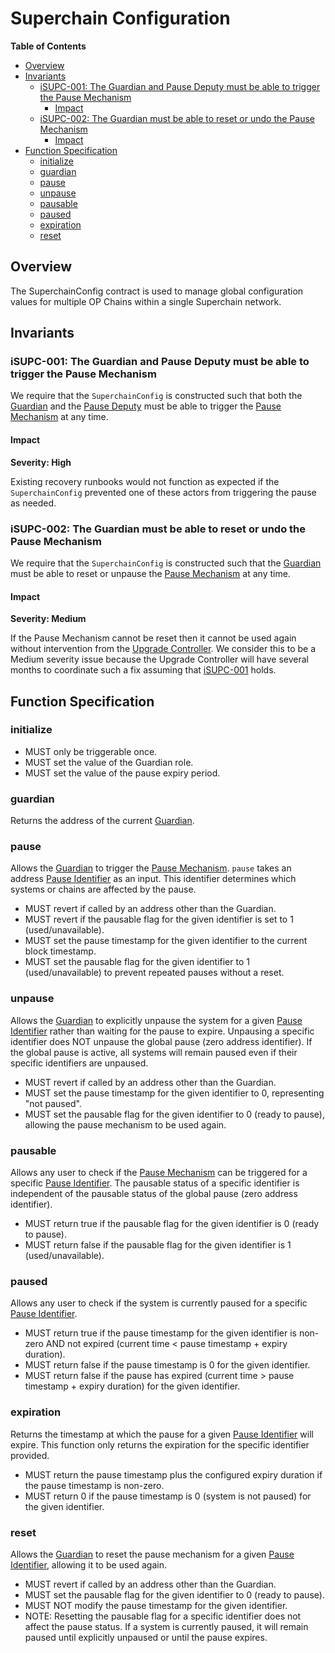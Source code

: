 # Superchain Configuration

<!-- START doctoc generated TOC please keep comment here to allow auto update -->
<!-- DON'T EDIT THIS SECTION, INSTEAD RE-RUN doctoc TO UPDATE -->
**Table of Contents**

- [Overview](#overview)
- [Invariants](#invariants)
  - [iSUPC-001: The Guardian and Pause Deputy must be able to trigger the Pause Mechanism](#isupc-001-the-guardian-and-pause-deputy-must-be-able-to-trigger-the-pause-mechanism)
    - [Impact](#impact)
  - [iSUPC-002: The Guardian must be able to reset or undo the Pause Mechanism](#isupc-002-the-guardian-must-be-able-to-reset-or-undo-the-pause-mechanism)
    - [Impact](#impact-1)
- [Function Specification](#function-specification)
  - [initialize](#initialize)
  - [guardian](#guardian)
  - [pause](#pause)
  - [unpause](#unpause)
  - [pausable](#pausable)
  - [paused](#paused)
  - [expiration](#expiration)
  - [reset](#reset)

<!-- END doctoc generated TOC please keep comment here to allow auto update -->

## Overview

The SuperchainConfig contract is used to manage global configuration values for multiple OP Chains
within a single Superchain network.

## Invariants

### iSUPC-001: The Guardian and Pause Deputy must be able to trigger the Pause Mechanism

We require that the `SuperchainConfig` is constructed such that both the
[Guardian](./stage-1.md#guardian) and the [Pause Deputy](./stage-1.md#pause-deputy) must be able to
trigger the [Pause Mechanism](./stage-1.md#pause-mechanism) at any time.

#### Impact

**Severity: High**

Existing recovery runbooks would not function as expected if the `SuperchainConfig` prevented one
of these actors from triggering the pause as needed.

### iSUPC-002: The Guardian must be able to reset or undo the Pause Mechanism

We require that the `SuperchainConfig` is constructed such that the
[Guardian](./stage-1.md#guardian) must be able to reset or unpause the
[Pause Mechanism](./stage-1.md#pause-mechanism) at any time.

#### Impact

**Severity: Medium**

If the Pause Mechanism cannot be reset then it cannot be used again without intervention from the
[Upgrade Controller](./stage-1.md#upgrade-controller). We consider this to be a Medium severity
issue because the Upgrade Controller will have several months to coordinate such a fix assuming
that [iSUPC-001][iSUPC-001] holds.

## Function Specification

### initialize

- MUST only be triggerable once.
- MUST set the value of the Guardian role.
- MUST set the value of the pause expiry period.

### guardian

Returns the address of the current [Guardian](./stage-1.md#guardian).

### pause

Allows the [Guardian](./stage-1.md#guardian) to trigger the
[Pause Mechanism](./stage-1.md#pause-mechanism). `pause` takes an address
[Pause Identifier](./stage-1.md#pause-identifier) as an input. This identifier determines which
systems or chains are affected by the pause.

- MUST revert if called by an address other than the Guardian.
- MUST revert if the pausable flag for the given identifier is set to 1 (used/unavailable).
- MUST set the pause timestamp for the given identifier to the current block timestamp.
- MUST set the pausable flag for the given identifier to 1 (used/unavailable) to prevent repeated
  pauses without a reset.

### unpause

Allows the [Guardian](./stage-1.md#guardian) to explicitly unpause the system for a given
[Pause Identifier](./stage-1.md#pause-identifier) rather than waiting for the pause to expire.
Unpausing a specific identifier does NOT unpause the global pause (zero address identifier). If the
global pause is active, all systems will remain paused even if their specific identifiers are
unpaused.

- MUST revert if called by an address other than the Guardian.
- MUST set the pause timestamp for the given identifier to 0, representing "not paused".
- MUST set the pausable flag for the given identifier to 0 (ready to pause), allowing the pause
  mechanism to be used again.

### pausable

Allows any user to check if the [Pause Mechanism](./stage-1.md#pause-mechanism) can be triggered
for a specific [Pause Identifier](./stage-1.md#pause-identifier). The pausable status of a specific
identifier is independent of the pausable status of the global pause (zero address identifier).

- MUST return true if the pausable flag for the given identifier is 0 (ready to pause).
- MUST return false if the pausable flag for the given identifier is 1 (used/unavailable).

### paused

Allows any user to check if the system is currently paused for a specific
[Pause Identifier](./stage-1.md#pause-identifier).

- MUST return true if the pause timestamp for the given identifier is non-zero AND not expired
  (current time < pause timestamp + expiry duration).
- MUST return false if the pause timestamp is 0 for the given identifier.
- MUST return false if the pause has expired (current time > pause timestamp + expiry duration) for
  the given identifier.

### expiration

Returns the timestamp at which the pause for a given
[Pause Identifier](./stage-1.md#pause-identifier) will expire. This function only returns the
expiration for the specific identifier provided.

- MUST return the pause timestamp plus the configured expiry duration if the pause timestamp is non-zero.
- MUST return 0 if the pause timestamp is 0 (system is not paused) for the given identifier.

### reset

Allows the [Guardian](./stage-1.md#guardian) to reset the pause mechanism for a given
[Pause Identifier](./stage-1.md#pause-identifier), allowing it to be used again.

- MUST revert if called by an address other than the Guardian.
- MUST set the pausable flag for the given identifier to 0 (ready to pause).
- MUST NOT modify the pause timestamp for the given identifier.
- NOTE: Resetting the pausable flag for a specific identifier does not affect the pause status. If
  a system is currently paused, it will remain paused until explicitly unpaused or until the pause
  expires.

<!-- references -->

[iSUPC-001]: #isupc-001-the-guardian-and-pause-deputy-must-be-able-to-trigger-the-pause-mechanism
